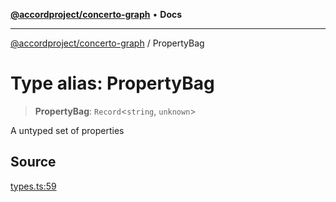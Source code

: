 [**@accordproject/concerto-graph**](../README.md) • **Docs**

***

[@accordproject/concerto-graph](../README.md) / PropertyBag

# Type alias: PropertyBag

> **PropertyBag**: `Record`\<`string`, `unknown`\>

A untyped set of properties

## Source

[types.ts:59](https://github.com/accordproject/lab-concerto-graph/blob/d7fad90b4d14f7e274bc7920a0b495fb75c52dcc/src/types.ts#L59)
